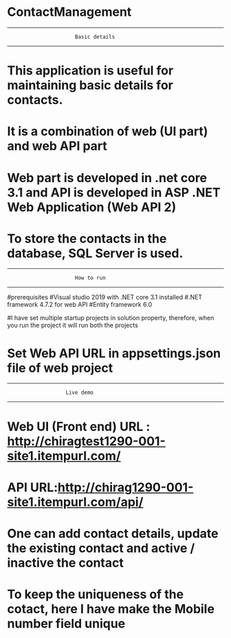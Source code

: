 # ContactManagement
______________________________________________________________________________________________
                          Basic details
______________________________________________________________________________________________
# This application is useful for maintaining basic details for contacts.
# It is a combination of web (UI part) and web API part
# Web part is developed in .net core 3.1 and API is developed in ASP .NET Web Application (Web API 2)
# To store the contacts in the database, SQL Server is used.

______________________________________________________________________________________________
                          How to run
______________________________________________________________________________________________
#prerequisites
#Visual studio 2019 with .NET core 3.1 installed
#.NET framework 4.7.2 for web API
#Entity framework 6.0

#I have set multiple startup projects in solution property, therefore, when you run the project it will run both the projects

# Set Web API URL in appsettings.json file of web project

______________________________________________________________________________________________
                       Live demo
______________________________________________________________________________________________
# Web UI (Front end) URL : http://chiragtest1290-001-site1.itempurl.com/
# API URL:http://chirag1290-001-site1.itempurl.com/api/

# One can add contact details, update the existing contact and active / inactive the contact

# To keep the uniqueness of the cotact, here I have make the Mobile number field unique
